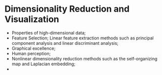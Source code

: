 # Dimensionality Reduction and Visualization

- Properties of high-dimensional data; 
- Feature Selection; Linear feature extraction methods such as principal component analysis and linear discriminant analysis;
- Graphical excellence; 
- Human perception; 
- Nonlinear dimensionality reduction methods such as the self-organizing map and Laplacian embedding;
- 




